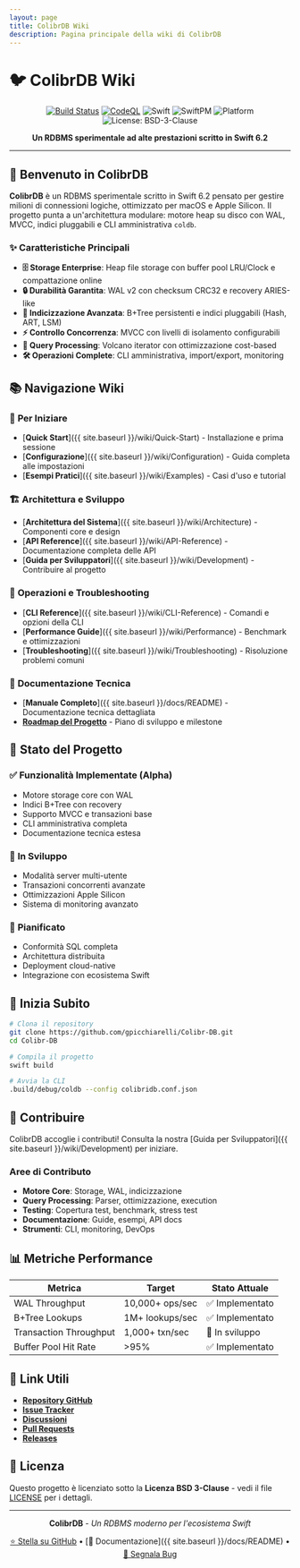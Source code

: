 ```yaml
---
layout: page
title: ColibrDB Wiki
description: Pagina principale della wiki di ColibrDB
---
```


# 🐦 ColibrDB Wiki

<div align="center">

[![Build Status](https://img.shields.io/github/actions/workflow/status/gpicchiarelli/Colibr-DB/ci.yml?branch=main&style=flat-square)](https://github.com/gpicchiarelli/Colibr-DB/actions/workflows/ci.yml)
[![CodeQL](https://img.shields.io/github/actions/workflow/status/gpicchiarelli/Colibr-DB/codeql.yml?label=CodeQL&branch=main&style=flat-square)](https://github.com/gpicchiarelli/Colibr-DB/actions/workflows/codeql.yml)
![Swift](https://img.shields.io/badge/Swift-6.2-orange.svg?style=flat-square)
![SwiftPM](https://img.shields.io/badge/SwiftPM-compatible-brightgreen.svg?style=flat-square)
![Platform](https://img.shields.io/badge/platform-macOS%2013%2B-lightgrey.svg?style=flat-square)
![License: BSD-3-Clause](https://img.shields.io/badge/License-BSD_3--Clause-blue.svg?style=flat-square)

**Un RDBMS sperimentale ad alte prestazioni scritto in Swift 6.2**

</div>

---

## 🎯 Benvenuto in ColibrDB

**ColibrDB** è un RDBMS sperimentale scritto in Swift 6.2 pensato per gestire milioni di connessioni logiche, ottimizzato per macOS e Apple Silicon. Il progetto punta a un'architettura modulare: motore heap su disco con WAL, MVCC, indici pluggabili e CLI amministrativa `coldb`.

### ✨ Caratteristiche Principali

- **🗄️ Storage Enterprise**: Heap file storage con buffer pool LRU/Clock e compattazione online
- **🔒 Durabilità Garantita**: WAL v2 con checksum CRC32 e recovery ARIES-like
- **🚀 Indicizzazione Avanzata**: B+Tree persistenti e indici pluggabili (Hash, ART, LSM)
- **⚡ Controllo Concorrenza**: MVCC con livelli di isolamento configurabili
- **🧠 Query Processing**: Volcano iterator con ottimizzazione cost-based
- **🛠️ Operazioni Complete**: CLI amministrativa, import/export, monitoring

## 📚 Navigazione Wiki

### 🚀 **Per Iniziare**
- [**Quick Start**]({{ site.baseurl }}/wiki/Quick-Start) - Installazione e prima sessione
- [**Configurazione**]({{ site.baseurl }}/wiki/Configuration) - Guida completa alle impostazioni
- [**Esempi Pratici**]({{ site.baseurl }}/wiki/Examples) - Casi d'uso e tutorial

### 🏗️ **Architettura e Sviluppo**
- [**Architettura del Sistema**]({{ site.baseurl }}/wiki/Architecture) - Componenti core e design
- [**API Reference**]({{ site.baseurl }}/wiki/API-Reference) - Documentazione completa delle API
- [**Guida per Sviluppatori**]({{ site.baseurl }}/wiki/Development) - Contribuire al progetto

### 🔧 **Operazioni e Troubleshooting**
- [**CLI Reference**]({{ site.baseurl }}/wiki/CLI-Reference) - Comandi e opzioni della CLI
- [**Performance Guide**]({{ site.baseurl }}/wiki/Performance) - Benchmark e ottimizzazioni
- [**Troubleshooting**]({{ site.baseurl }}/wiki/Troubleshooting) - Risoluzione problemi comuni

### 📖 **Documentazione Tecnica**
- [**Manuale Completo**]({{ site.baseurl }}/docs/README) - Documentazione tecnica dettagliata
- [**Roadmap del Progetto**](https://github.com/gpicchiarelli/Colibr-DB/blob/main/PROJECT_ROADMAP.md) - Piano di sviluppo e milestone

## 🎯 Stato del Progetto

### ✅ **Funzionalità Implementate (Alpha)**
- Motore storage core con WAL
- Indici B+Tree con recovery
- Supporto MVCC e transazioni base
- CLI amministrativa completa
- Documentazione tecnica estesa

### 🚧 **In Sviluppo**
- Modalità server multi-utente
- Transazioni concorrenti avanzate
- Ottimizzazioni Apple Silicon
- Sistema di monitoring avanzato

### 🔮 **Pianificato**
- Conformità SQL completa
- Architettura distribuita
- Deployment cloud-native
- Integrazione con ecosistema Swift

## 🚀 Inizia Subito

```bash
# Clona il repository
git clone https://github.com/gpicchiarelli/Colibr-DB.git
cd Colibr-DB

# Compila il progetto
swift build

# Avvia la CLI
.build/debug/coldb --config colibridb.conf.json
```

## 🤝 Contribuire

ColibrDB accoglie i contributi! Consulta la nostra [Guida per Sviluppatori]({{ site.baseurl }}/wiki/Development) per iniziare.

### Aree di Contributo
- **Motore Core**: Storage, WAL, indicizzazione
- **Query Processing**: Parser, ottimizzazione, execution
- **Testing**: Copertura test, benchmark, stress test
- **Documentazione**: Guide, esempi, API docs
- **Strumenti**: CLI, monitoring, DevOps

## 📊 Metriche Performance

| Metrica | Target | Stato Attuale |
|---------|--------|---------------|
| WAL Throughput | 10,000+ ops/sec | ✅ Implementato |
| B+Tree Lookups | 1M+ lookups/sec | ✅ Implementato |
| Transaction Throughput | 1,000+ txn/sec | 🚧 In sviluppo |
| Buffer Pool Hit Rate | >95% | ✅ Implementato |

## 🔗 Link Utili

- [**Repository GitHub**](https://github.com/gpicchiarelli/Colibr-DB)
- [**Issue Tracker**](https://github.com/gpicchiarelli/Colibr-DB/issues)
- [**Discussioni**](https://github.com/gpicchiarelli/Colibr-DB/discussions)
- [**Pull Requests**](https://github.com/gpicchiarelli/Colibr-DB/pulls)
- [**Releases**](https://github.com/gpicchiarelli/Colibr-DB/releases)

## 📄 Licenza

Questo progetto è licenziato sotto la **Licenza BSD 3-Clause** - vedi il file [LICENSE](https://github.com/gpicchiarelli/Colibr-DB/blob/main/LICENSE) per i dettagli.

---

<div align="center">

**ColibrDB** - *Un RDBMS moderno per l'ecosistema Swift*

[⭐ Stella su GitHub](https://github.com/gpicchiarelli/Colibr-DB) • [📖 Documentazione]({{ site.baseurl }}/docs/README) • [🐛 Segnala Bug](https://github.com/gpicchiarelli/Colibr-DB/issues)

</div>
